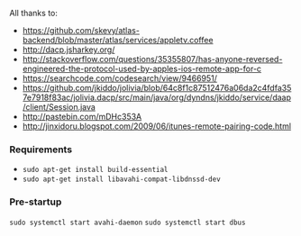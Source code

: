 All thanks to:

* https://github.com/skevy/atlas-backend/blob/master/atlas/services/appletv.coffee
* http://dacp.jsharkey.org/
* http://stackoverflow.com/questions/35355807/has-anyone-reversed-engineered-the-protocol-used-by-apples-ios-remote-app-for-c
* https://searchcode.com/codesearch/view/9466951/
* https://github.com/jkiddo/jolivia/blob/64c8f1c87512476a06da2c4fdfa357e7918f83ac/jolivia.dacp/src/main/java/org/dyndns/jkiddo/service/daap/client/Session.java
* http://pastebin.com/mDHc353A
* http://jinxidoru.blogspot.com/2009/06/itunes-remote-pairing-code.html

### Requirements
- `sudo apt-get install build-essential`
- `sudo apt-get install libavahi-compat-libdnssd-dev`

### Pre-startup
`sudo systemctl start avahi-daemon`
`sudo systemctl start dbus`